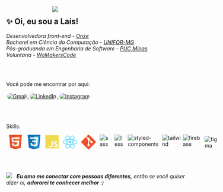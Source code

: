<img align='right' src="https://miro.medium.com/max/700/0*yBvA5CnEX3Sd4aod.gif" width="380" />
<h2>✨ Oi, eu sou a Laís! </h2>
<p><em>Desenvolvedora front-end - <a href="https://www.onze.com.br/">Onze</a> </br> Bacharel em Ciência da Computação - <a href="https://www.uniformg.edu.br/">UNIFOR-MG</a></br> Pós-graduanda em Engenharia de Software - <a href="https://www.pucminas.br/destaques/Paginas/default.aspx">PUC Minas</a> </br> Voluntária - <a href="https://womakerscode.org/">WoMakersCode</a>
</em></p>

<br/><br/>

Você pode me encontrar por aqui:

<a target="_blank" href="mailto:laisresende690@gmail.com">
    <img alt="Gmail" src="https://img.shields.io/badge/Gmail-D14836?style=for-the-badge&logo=gmail&logoColor=white" style="border-radius: 30px; margin: 2px" />
</a>
<a target="_blank" href="https://www.linkedin.com/in/lais-resende/">
    <img alt="LinkedIn" src="https://img.shields.io/badge/LinkedIn-0077B5?style=for-the-badge&logo=linkedin&logoColor=white" style="border-radius: 30px; margin: 2px" />
</a>
<a target="_blank" href="https://www.instagram.com/laisresende07/">
    <img alt="Instagram" src="https://img.shields.io/badge/Instagram-E4405F?style=for-the-badge&logo=instagram&logoColor=white" style="border-radius: 30px; margin: 2px" />
</a>


<br/><br/>


<p>Skills:</p>
<div style="display: flex; align-items: center;">
    <img alt="html" height="40" style="margin: 0 5px" src="https://raw.githubusercontent.com/devicons/devicon/master/icons/html5/html5-original.svg">
    <img alt="css" height="40" style="margin: 0 5px" src="https://raw.githubusercontent.com/devicons/devicon/master/icons/css3/css3-original.svg">
    <img alt="js" height="37" style="margin: 0 5px" src="https://raw.githubusercontent.com/devicons/devicon/master/icons/javascript/javascript-plain.svg">
    <img alt="react" height="40" style="margin: 0 5px" src="https://raw.githubusercontent.com/devicons/devicon/master/icons/react/react-original.svg">
    <img alt="git" height="40" style="margin: 0 5px" src="https://raw.githubusercontent.com/devicons/devicon/master/icons/git/git-plain.svg" />
    <img alt="sass" height="40" style="margin: 0 5px" src="https://cdn.jsdelivr.net/gh/devicons/devicon/icons/sass/sass-original.svg">
    <img alt="less" height="40" style="margin: 0 5px" src="https://user-images.githubusercontent.com/63600570/150414560-23646804-d604-4f47-8c0c-6a895318e32e.png">
    <img alt="styled-components" height="40" style="margin: 0 5px" src="https://user-images.githubusercontent.com/63600570/150413125-e91a65f7-8171-4476-9c1a-58b0573574bc.png">
    <img alt="tailwind" height="40" style="margin: 0 5px" src="https://user-images.githubusercontent.com/63600570/150412924-4023c3bb-9fd1-46ab-a86f-5e0c228874de.png">
    <img alt="firebase" height="40" style="margin: 0px" src="https://cdn.jsdelivr.net/gh/devicons/devicon/icons/firebase/firebase-plain.svg" />
    <img alt="figma" height="32" style="margin: 0 5px" src="https://cdn.jsdelivr.net/gh/devicons/devicon/icons/figma/figma-original.svg" />
</div>


<br/><br/>


<img src="https://media.giphy.com/media/LnQjpWaON8nhr21vNW/giphy.gif" width="60">&nbsp;&nbsp; <em><b>Eu amo me conectar com pessoas diferentes,</b> então se você quiser dizer oi, <b>adorarei te conhecer melhor</b> :)</em>

<br/>



